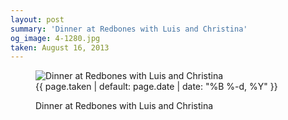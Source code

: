 ```yaml
---
layout: post
summary: 'Dinner at Redbones with Luis and Christina'
og_image: 4-1280.jpg
taken: August 16, 2013
---
```


<figure class="post" data-src="{{ site.assets_url }}/{{ page.og_image }}">
<img alt="Dinner at Redbones with Luis and Christina" sizes="(min-width: 700px) 50vw, calc(100vw - 2rem)" src="{{ site.assets_url }}/4-640.jpg" srcset="{{ site.assets_url }}/4-1280.jpg 1280w, {{ site.assets_url }}/4-960.jpg 960w, {{ site.assets_url }}/4-640.jpg 640w, {{ site.assets_url }}/4-320.jpg 320w"/>
<figcaption>
<time>{{ page.taken | default: page.date | date: "%B %-d, %Y" }}</time>
<p>Dinner at Redbones with Luis and Christina</p>
</figcaption>
</figure>
